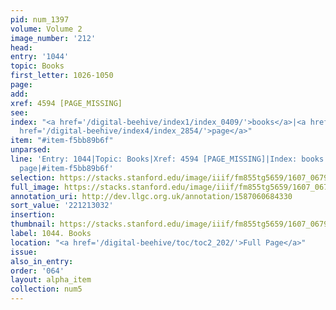 ```yaml
---
pid: num_1397
volume: Volume 2
image_number: '212'
head:
entry: '1044'
topic: Books
first_letter: 1026-1050
page:
add:
xref: 4594 [PAGE_MISSING]
see:
index: "<a href='/digital-beehive/index1/index_0409/'>books</a>|<a href='/digital-beehive/index3/index_2233/'>leaf</a>|<a
  href='/digital-beehive/index4/index_2854/'>page</a>"
item: "#item-f5bb89b6f"
unparsed:
line: 'Entry: 1044|Topic: Books|Xref: 4594 [PAGE_MISSING]|Index: books|Index: leaf|Index:
  page|#item-f5bb89b6f'
selection: https://stacks.stanford.edu/image/iiif/fm855tg5659/1607_0679/912,3032,2737,1020/full/0/default.jpg
full_image: https://stacks.stanford.edu/image/iiif/fm855tg5659/1607_0679/full/full/0/default.jpg
annotation_uri: http://dev.llgc.org.uk/annotation/1587060684330
sort_value: '221213032'
insertion:
thumbnail: https://stacks.stanford.edu/image/iiif/fm855tg5659/1607_0679/912,3032,600,180/250,/0/default.jpg
label: 1044. Books
location: "<a href='/digital-beehive/toc/toc2_202/'>Full Page</a>"
issue:
also_in_entry:
order: '064'
layout: alpha_item
collection: num5
---
```

